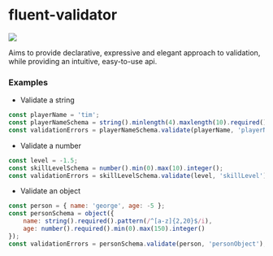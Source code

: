 # fluent-validator

![](https://travis-ci.org/KonstantinSimeonov/fluent-validator.svg?branch=master)

Aims to provide declarative, expressive and elegant approach to validation, while providing an intuitive, easy-to-use api.

### Examples

- Validate a string

```js
const playerName = 'tim';
const playerNameSchema = string().minlength(4).maxlength(10).required();
const validationErrors = playerNameSchema.validate(playerName, 'playerName');
```

- Validate a number

```js
const level = -1.5;
const skillLevelSchema = number().min(0).max(10).integer();
const validationErrors = skillLevelSchema.validate(level, 'skillLevel');
```

- Validate an object

```js
const person = { name: 'george', age: -5 };
const personSchema = object({
    name: string().required().pattern(/^[a-z]{2,20}$/i),
    age: number().required().min(0).max(150).integer()
});
const validationErrors = personSchema.validate(person, 'personObject');
```